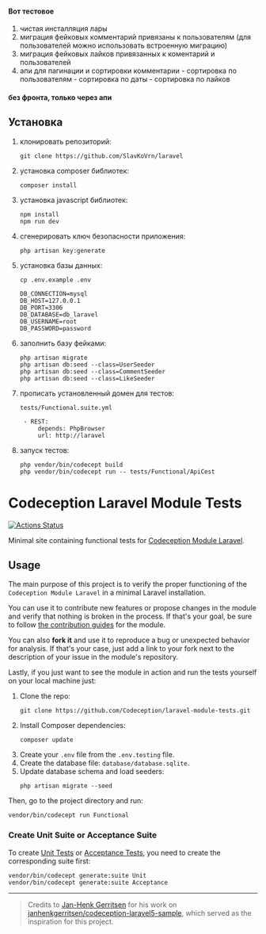 #### Вот тестовое

1. чистая инсталляция лары
2. миграция фейковых комментарий привязаны к пользователям (для пользователей можно использовать встроенную миграцию)
3. миграция фейковых лайков привязанных к коментарий и пользователей
4. апи для пагинации и сортировки комментарии - сортировка по пользователям - сортировка по даты - сортировка по лайков

#### без фронта, только через апи

## Установка

1. клонировать репозиторий:
   ```shell
   git clone https://github.com/SlavKoVrn/laravel
   ```
2. установка composer библиотек:
   ```shell
   composer install
   ```
3. установка javascript библиотек:
   ```shell
   npm install
   npm run dev
   ```
4. сгенерировать ключ безопасности приложения:
   ```shell
   php artisan key:generate
   ```
5. установка базы данных:
   ```shell
   cp .env.example .env

   DB_CONNECTION=mysql
   DB_HOST=127.0.0.1
   DB_PORT=3306
   DB_DATABASE=db_laravel
   DB_USERNAME=root
   DB_PASSWORD=password
   
6. заполнить базу фейками:
   ```shell
   php artisan migrate
   php artisan db:seed --class=UserSeeder
   php artisan db:seed --class=CommentSeeder
   php artisan db:seed --class=LikeSeeder
   ```
7. прописать установленный домен для тестов:
   ```shell
   tests/Functional.suite.yml

    - REST:
        depends: PhpBrowser
        url: http://laravel 
   ```
8. запуск тестов:
   ```shell
   php vendor/bin/codecept build
   php vendor/bin/codecept run -- tests/Functional/ApiCest
   ```

# Codeception Laravel Module Tests

[![Actions Status](https://github.com/Codeception/laravel-module-tests/workflows/CI/badge.svg)](https://github.com/Codeception/laravel-module-tests)

Minimal site containing functional tests for [Codeception Module Laravel](https://github.com/Codeception/module-laravel).

## Usage

The main purpose of this project is to verify the proper functioning of the `Codeception Module Laravel` in a minimal Laravel installation.

You can use it to contribute new features or propose changes in the module and verify that nothing is broken in the process.
If that's your goal, be sure to follow [the contribution guides](https://github.com/Codeception/module-laravel/blob/main/CONTRIBUTING.md) for the module.

You can also **fork it** and use it to reproduce a bug or unexpected behavior for analysis.
If that's your case, just add a link to your fork next to the description of your issue in the module's repository.

Lastly, if you just want to see the module in action and run the tests yourself on your local machine just:

1. Clone the repo:
   ```shell
   git clone https://github.com/Codeception/laravel-module-tests.git
   ```
2. Install Composer dependencies:
   ```shell
   composer update
   ```
3. Create your `.env` file from the `.env.testing` file.
4. Create the database file: `database/database.sqlite`.
5. Update database schema and load seeders:
   ```shell
   php artisan migrate --seed
   ```

Then, go to the project directory and run:

```shell
vendor/bin/codecept run Functional
```

### Create Unit Suite or Acceptance Suite

To create [Unit Tests](https://codeception.com/docs/05-UnitTests) or [Acceptance Tests](https://codeception.com/docs/03-AcceptanceTests), you need to create the corresponding suite first:
```shell
vendor/bin/codecept generate:suite Unit
vendor/bin/codecept generate:suite Acceptance
```
<hr/>

> Credits to [Jan-Henk Gerritsen](https://github.com/janhenkgerritsen) for his work on [janhenkgerritsen/codeception-laravel5-sample](https://github.com/janhenkgerritsen/codeception-laravel5-sample), which served as the inspiration for this project.

